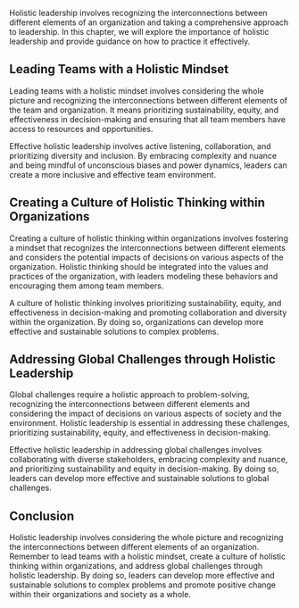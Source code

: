 
Holistic leadership involves recognizing the interconnections between different elements of an organization and taking a comprehensive approach to leadership. In this chapter, we will explore the importance of holistic leadership and provide guidance on how to practice it effectively.

Leading Teams with a Holistic Mindset
-------------------------------------

Leading teams with a holistic mindset involves considering the whole picture and recognizing the interconnections between different elements of the team and organization. It means prioritizing sustainability, equity, and effectiveness in decision-making and ensuring that all team members have access to resources and opportunities.

Effective holistic leadership involves active listening, collaboration, and prioritizing diversity and inclusion. By embracing complexity and nuance and being mindful of unconscious biases and power dynamics, leaders can create a more inclusive and effective team environment.

Creating a Culture of Holistic Thinking within Organizations
------------------------------------------------------------

Creating a culture of holistic thinking within organizations involves fostering a mindset that recognizes the interconnections between different elements and considers the potential impacts of decisions on various aspects of the organization. Holistic thinking should be integrated into the values and practices of the organization, with leaders modeling these behaviors and encouraging them among team members.

A culture of holistic thinking involves prioritizing sustainability, equity, and effectiveness in decision-making and promoting collaboration and diversity within the organization. By doing so, organizations can develop more effective and sustainable solutions to complex problems.

Addressing Global Challenges through Holistic Leadership
--------------------------------------------------------

Global challenges require a holistic approach to problem-solving, recognizing the interconnections between different elements and considering the impact of decisions on various aspects of society and the environment. Holistic leadership is essential in addressing these challenges, prioritizing sustainability, equity, and effectiveness in decision-making.

Effective holistic leadership in addressing global challenges involves collaborating with diverse stakeholders, embracing complexity and nuance, and prioritizing sustainability and equity in decision-making. By doing so, leaders can develop more effective and sustainable solutions to global challenges.

Conclusion
----------

Holistic leadership involves considering the whole picture and recognizing the interconnections between different elements of an organization. Remember to lead teams with a holistic mindset, create a culture of holistic thinking within organizations, and address global challenges through holistic leadership. By doing so, leaders can develop more effective and sustainable solutions to complex problems and promote positive change within their organizations and society as a whole.
